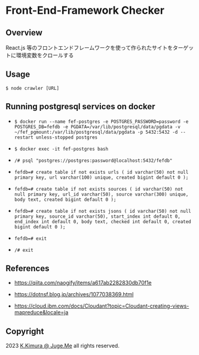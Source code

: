 # Front-End-Framework Checker

## Overview

React.js 等のフロントエンドフレームワークを使って作られたサイトをターゲットに環境変数をクロールする


## Usage

`$ node crawler [URL]`


## Running postgresql services on docker

- `$ docker run --name fef-postgres -e POSTGRES_PASSWORD=password -e POSTGRES_DB=fefdb -e PGDATA=/var/lib/postgresql/data/pgdata -v ~/fef_pgmount:/var/lib/postgresql/data/pgdata -p 5432:5432 -d --restart unless-stopped postgres`

- `$ docker exec -it fef-postgres bash`

- `/# psql "postgres://postgres:password@localhost:5432/fefdb"`

- `fefdb=# create table if not exists urls ( id varchar(50) not null primary key, url varchar(100) unique, created bigint default 0 );`

- `fefdb=# create table if not exists sources ( id varchar(50) not null primary key, url_id varchar(50), source varchar(300) unique, body text, created bigint default 0 );`

- `fefdb=# create table if not exists jsons ( id varchar(50) not null primary key, source_id varchar(50), start_index int default 0, end_index int default 0, body text, checked int default 0, created bigint default 0 );`

- `fefdb=# exit`

- `/# exit`


## References

- https://qiita.com/naogify/items/a617ab2282830db70f1e

- https://dotnsf.blog.jp/archives/1077038369.html

- https://cloud.ibm.com/docs/Cloudant?topic=Cloudant-creating-views-mapreduce&locale=ja


## Copyright

2023 [K.Kimura @ Juge.Me](https://github.com/dotnsf) all rights reserved.

